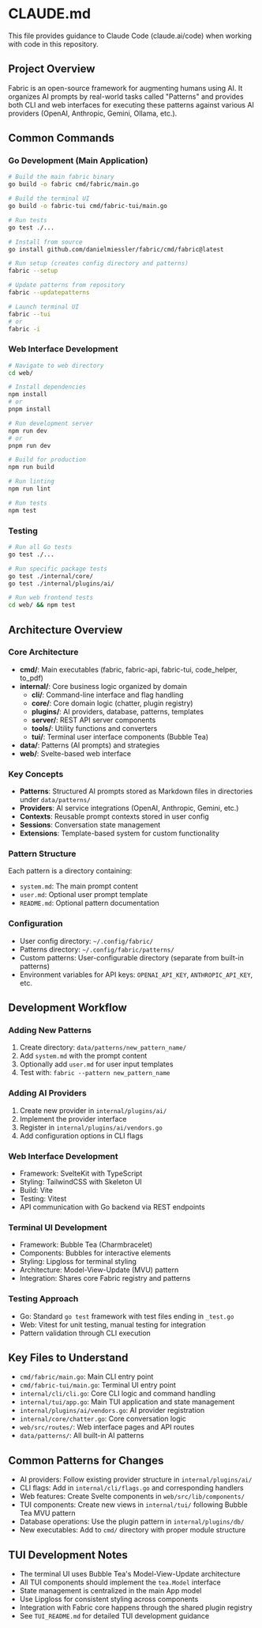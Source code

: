 # CLAUDE.md

This file provides guidance to Claude Code (claude.ai/code) when working with code in this repository.

## Project Overview

Fabric is an open-source framework for augmenting humans using AI. It organizes AI prompts by real-world tasks called "Patterns" and provides both CLI and web interfaces for executing these patterns against various AI providers (OpenAI, Anthropic, Gemini, Ollama, etc.).

## Common Commands

### Go Development (Main Application)
```bash
# Build the main fabric binary
go build -o fabric cmd/fabric/main.go

# Build the terminal UI
go build -o fabric-tui cmd/fabric-tui/main.go

# Run tests 
go test ./...

# Install from source
go install github.com/danielmiessler/fabric/cmd/fabric@latest

# Run setup (creates config directory and patterns)
fabric --setup

# Update patterns from repository
fabric --updatepatterns

# Launch terminal UI
fabric --tui
# or
fabric -i
```

### Web Interface Development
```bash
# Navigate to web directory
cd web/

# Install dependencies 
npm install
# or 
pnpm install

# Run development server
npm run dev
# or
pnpm run dev

# Build for production
npm run build

# Run linting
npm run lint

# Run tests
npm test
```

### Testing
```bash
# Run all Go tests
go test ./...

# Run specific package tests
go test ./internal/core/
go test ./internal/plugins/ai/

# Run web frontend tests
cd web/ && npm test
```

## Architecture Overview

### Core Architecture
- **cmd/**: Main executables (fabric, fabric-api, fabric-tui, code_helper, to_pdf)
- **internal/**: Core business logic organized by domain
  - **cli/**: Command-line interface and flag handling
  - **core/**: Core domain logic (chatter, plugin registry)
  - **plugins/**: AI providers, database, patterns, templates
  - **server/**: REST API server components
  - **tools/**: Utility functions and converters
  - **tui/**: Terminal user interface components (Bubble Tea)
- **data/**: Patterns (AI prompts) and strategies
- **web/**: Svelte-based web interface

### Key Concepts
- **Patterns**: Structured AI prompts stored as Markdown files in directories under `data/patterns/`
- **Providers**: AI service integrations (OpenAI, Anthropic, Gemini, etc.)
- **Contexts**: Reusable prompt contexts stored in user config
- **Sessions**: Conversation state management
- **Extensions**: Template-based system for custom functionality

### Pattern Structure
Each pattern is a directory containing:
- `system.md`: The main prompt content
- `user.md`: Optional user prompt template
- `README.md`: Optional pattern documentation

### Configuration
- User config directory: `~/.config/fabric/`
- Patterns directory: `~/.config/fabric/patterns/`
- Custom patterns: User-configurable directory (separate from built-in patterns)
- Environment variables for API keys: `OPENAI_API_KEY`, `ANTHROPIC_API_KEY`, etc.

## Development Workflow

### Adding New Patterns
1. Create directory: `data/patterns/new_pattern_name/`
2. Add `system.md` with the prompt content
3. Optionally add `user.md` for user input templates
4. Test with: `fabric --pattern new_pattern_name`

### Adding AI Providers
1. Create new provider in `internal/plugins/ai/`
2. Implement the provider interface
3. Register in `internal/plugins/ai/vendors.go`
4. Add configuration options in CLI flags

### Web Interface Development
- Framework: SvelteKit with TypeScript
- Styling: TailwindCSS with Skeleton UI
- Build: Vite
- Testing: Vitest
- API communication with Go backend via REST endpoints

### Terminal UI Development
- Framework: Bubble Tea (Charmbracelet)
- Components: Bubbles for interactive elements
- Styling: Lipgloss for terminal styling
- Architecture: Model-View-Update (MVU) pattern
- Integration: Shares core Fabric registry and patterns

### Testing Approach
- Go: Standard `go test` framework with test files ending in `_test.go`
- Web: Vitest for unit testing, manual testing for integration
- Pattern validation through CLI execution

## Key Files to Understand
- `cmd/fabric/main.go`: Main CLI entry point
- `cmd/fabric-tui/main.go`: Terminal UI entry point
- `internal/cli/cli.go`: Core CLI logic and command handling
- `internal/tui/app.go`: Main TUI application and state management
- `internal/plugins/ai/vendors.go`: AI provider registration
- `internal/core/chatter.go`: Core conversation logic
- `web/src/routes/`: Web interface pages and API routes
- `data/patterns/`: All built-in AI patterns

## Common Patterns for Changes
- AI providers: Follow existing provider structure in `internal/plugins/ai/`
- CLI flags: Add in `internal/cli/flags.go` and corresponding handlers
- Web features: Create Svelte components in `web/src/lib/components/`
- TUI components: Create new views in `internal/tui/` following Bubble Tea MVU pattern
- Database operations: Use the plugin pattern in `internal/plugins/db/`
- New executables: Add to `cmd/` directory with proper module structure

## TUI Development Notes
- The terminal UI uses Bubble Tea's Model-View-Update architecture
- All TUI components should implement the `tea.Model` interface
- State management is centralized in the main App model
- Use Lipgloss for consistent styling across components
- Integration with Fabric core happens through the shared plugin registry
- See `TUI_README.md` for detailed TUI development guidance